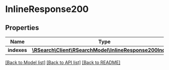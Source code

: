 # InlineResponse200

## Properties
Name | Type | Description | Notes
------------ | ------------- | ------------- | -------------
**indexes** | [**\RSearch\Client\RSearchModel\InlineResponse200Indexes**](InlineResponse200Indexes.md) |  | [optional] 

[[Back to Model list]](../README.md#documentation-for-models) [[Back to API list]](../README.md#documentation-for-api-endpoints) [[Back to README]](../README.md)


